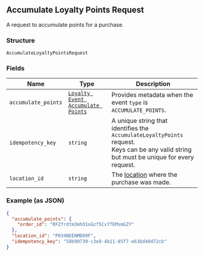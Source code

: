 ## Accumulate Loyalty Points Request

A request to accumulate points for a purchase.

### Structure

`AccumulateLoyaltyPointsRequest`

### Fields

| Name | Type | Description |
|  --- | --- | --- |
| `accumulate_points` | [`Loyalty Event Accumulate Points`](/doc/models/loyalty-event-accumulate-points.md) | Provides metadata when the event `type` is `ACCUMULATE_POINTS`. |
| `idempotency_key` | `string` | A unique string that identifies the `AccumulateLoyaltyPoints` request. <br>Keys can be any valid string but must be unique for every request. |
| `location_id` | `string` | The [location](#type-Location) where the purchase was made. |

### Example (as JSON)

```json
{
  "accumulate_points": {
    "order_id": "RFZfrdtm3mhO1oGzf5Cx7fEMsmGZY"
  },
  "location_id": "P034NEENMD09F",
  "idempotency_key": "58b90739-c3e8-4b11-85f7-e636d48d72cb"
}
```

